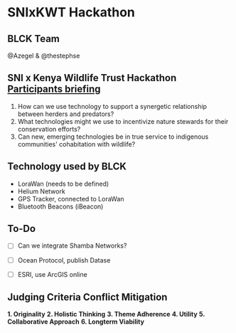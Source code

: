 # SNIxKWT Hackathon

## BLCK Team

@Azegel & @thestephse

## SNI x Kenya Wildlife Trust Hackathon [Participants briefing](https://docs.google.com/presentation/d/1VLqtiZAZAbd1shTh0gsjylLx4jwKxX6t3hGPZLfiCYE/edit#slide=id.gfc8cd0c195_0_129)

1. How can we use technology to support a synergetic relationship between herders and predators?
2. What technologies might we use to incentivize nature stewards for their conservation efforts?
3. Can new, emerging technologies be in true service to indigenous communities' cohabitation with wildlife?


## Technology used by BLCK

- LoraWan (needs to be defined)
- Helium Network
- GPS Tracker, connected to LoraWan
- Bluetooth Beacons (iBeacon)

## To-Do

- [ ] Can we integrate Shamba Networks?
- [ ] Ocean Protocol, publish Datase
- [ ] ESRI, use ArcGIS online


## Judging Criteria Conflict Mitigation

**1. Originality**
**2. Holistic Thinking**
**3. Theme Adherence**
**4. Utility**
**5. Collaborative Approach**
**6. Longterm Viability**

